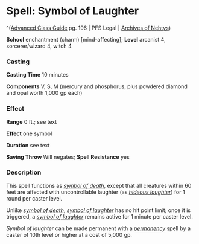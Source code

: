 # Spell: Symbol of Laughter

^([Advanced Class Guide][ss-symbol-of-laughter] pg. 196 | PFS Legal | [Archives of Nehtys][sn-symbol-of-laughter])

**School** enchantment (charm) [mind-affecting]; **Level** arcanist 4, sorcerer/wizard 4, witch 4

### Casting

**Casting Time** 10 minutes  

**Components** V, S, M (mercury and phosphorus, plus powdered diamond and opal worth 1,000 gp each)

### Effect

**Range** 0 ft.; see text  

**Effect** one symbol  

**Duration** see text  

**Saving Throw** Will negates; **Spell Resistance** yes

### Description

This spell functions as _[symbol of death]_, except that all creatures within 60 feet are affected with uncontrollable laughter (as _[hideous laughter]_) for 1 round per caster level.  

Unlike _[symbol of death]_, _[symbol of laughter]_ has no hit point limit; once it is triggered, a _[symbol of laughter]_ remains active for 1 minute per caster level.  

_Symbol of laughter_ can be made permanent with a _[permanency]_ spell by a caster of 10th level or higher at a cost of 5,000 gp.

[ss-symbol-of-laughter]: http://paizo.com/products/btpy978v
[sn-symbol-of-laughter]: http://www.archivesofnethys.com/SpellDisplay.aspx?ItemName=Symbol%20of%20Laughter
[permanency]: http://www.archivesofnethys.com/SpellDisplay.aspx?ItemName=permanency
[symbol of death]: http://www.archivesofnethys.com/SpellDisplay.aspx?ItemName=symbol%20of%20death
[symbol of laughter]: http://www.archivesofnethys.com/SpellDisplay.aspx?ItemName=symbol%20of%20laughter
[hideous laughter]: http://www.archivesofnethys.com/SpellDisplay.aspx?ItemName=hideous%20laughter